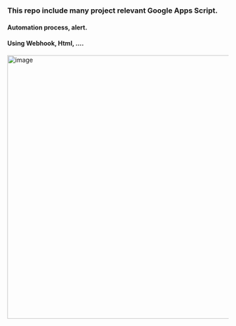 ### This repo include many project relevant Google Apps Script.
#### Automation process, alert.
#### Using Webhook, Html, ....

<img width="600" height="600" alt="image" src="https://github.com/user-attachments/assets/ff9711bb-4bc2-4107-bd2f-090e9001df49" />

